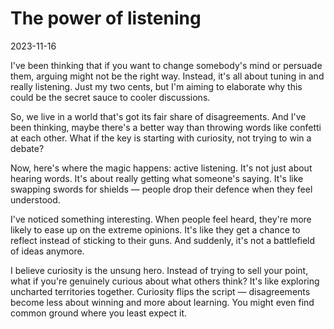 # The power of listening

2023-11-16

I've been thinking that if you want to change somebody's mind or persuade them, arguing might not be the right way. Instead, it's all about tuning in and really listening. Just my two cents, but I'm aiming to elaborate why this could be the secret sauce to cooler discussions.

So, we live in a world that's got its fair share of disagreements. And I've been thinking, maybe there's a better way than throwing words like confetti at each other. What if the key is starting with curiosity, not trying to win a debate? 

Now, here's where the magic happens: active listening. It's not just about hearing words. It's about really getting what someone's saying. It's like swapping swords for shields — people drop their defence when they feel understood. 

I've noticed something interesting. When people feel heard, they're more likely to ease up on the extreme opinions. It's like they get a chance to reflect instead of sticking to their guns. And suddenly, it's not a battlefield of ideas anymore.

I believe curiosity is the unsung hero. Instead of trying to sell your point, what if you're genuinely curious about what others think? It's like exploring uncharted territories together. Curiosity flips the script — disagreements become less about winning and more about learning. You might even find common ground where you least expect it.
